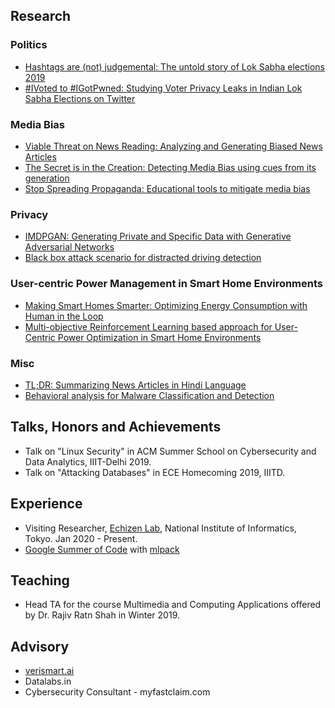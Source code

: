 
## Research

### Politics

- [Hashtags are (not) judgemental: The untold story of Lok Sabha elections 2019](https://reallysaurabh.github.io/docs/politics/hashtag)
- [\#IVoted to \#IGotPwned: Studying Voter Privacy Leaks in Indian Lok Sabha Elections on Twitter](https://reallysaurabh.github.io/docs/politics/vpl)

### Media Bias

- [Viable Threat on News Reading: Analyzing and Generating Biased News Articles](https://reallysaurabh.github.io/docs/bias/generation)
- [The Secret is in the Creation: Detecting Media Bias using cues from its generation ](https://reallysaurabh.github.io/docs/bias/detection)
- [Stop Spreading Propaganda: Educational tools to mitigate media bias](https://reallysaurabh.github.io/docs/bias/mitigation)

### Privacy

- [IMDPGAN: Generating Private and Specific Data with Generative Adversarial Networks](https://reallysaurabh.github.io/docs/privacy/imdpgan) 
- [Black box attack scenario for distracted driving detection](https://reallysaurabh.github.io/docs/privacy/driver)

### User-centric Power Management in Smart Home Environments

- [Making Smart Homes Smarter: Optimizing Energy Consumption with Human in the Loop](https://reallysaurabh.github.io/docs/iot/mdp)
- [Multi-objective Reinforcement Learning based approach for User-Centric Power Optimization in Smart Home Environments](https://reallysaurabh.github.io/docs/iot/morl)

### Misc

- [TL;DR: Summarizing News Articles in Hindi Language](https://reallysaurabh.github.io/docs/misc/hindi)
- [Behavioral analysis for Malware Classification and Detection](https://reallysaurabh.github.io/docs/misc/malware)
  

## Talks, Honors and Achievements
- Talk on "Linux Security" in ACM Summer School on Cybersecurity and Data Analytics, IIIT-Delhi 2019.
- Talk on "Attacking Databases" in ECE Homecoming 2019, IIITD.


## Experience
- Visiting Researcher, [Echizen Lab](http://research.nii.ac.jp/~iechizen/official/index-e.html), National Institute of Informatics, Tokyo. Jan 2020 - Present. 
- [Google Summer of Code](https://summerofcode.withgoogle.com/) with [mlpack](https://www.mlpack.org/)

## Teaching
- Head TA for the course Multimedia and Computing Applications offered by Dr. Rajiv Ratn Shah in Winter 2019. 


## Advisory
- [verismart.ai](http://verismart.ai/)
- Datalabs.in
- Cybersecurity Consultant - myfastclaim.com
